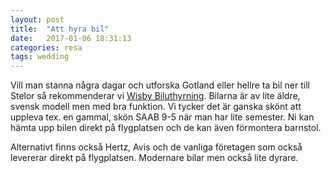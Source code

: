 ```yaml
---
layout: post
title:  "Att hyra bil"
date:   2017-01-06 18:31:13
categories: resa
tags: wedding
---
```

Vill man stanna några dagar och utforska Gotland eller hellre ta bil ner till Stelor så rekommenderar vi [Wisby Biluthyrning](http://www.wisby.se/biluthyrning.pab). Bilarna är av lite äldre, svensk modell men med bra funktion. Vi tycker det är ganska skönt att uppleva tex. en gammal, skön SAAB 9-5 när man har lite semester. Ni kan hämta upp bilen direkt på flygplatsen och de kan även förmontera barnstol.

Alternativt finns också Hertz, Avis och de vanliga företagen som också levererar direkt på flygplatsen. Modernare bilar men också lite dyrare.